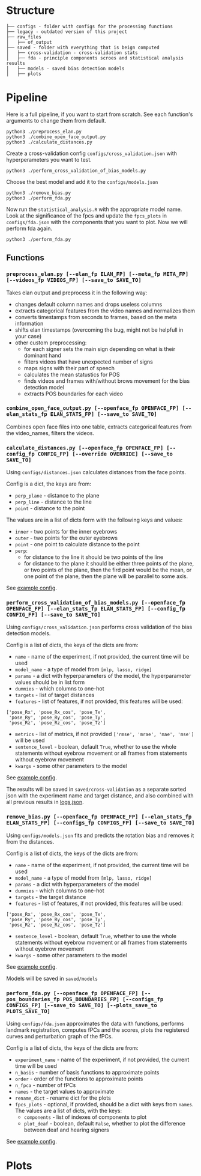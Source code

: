 # Structure

```
├── configs - folder with configs for the processing functions
├── legacy - outdated version of this project
├── raw_files
│   ├── of_output
├── saved - folder with everything that is beign computed
│   ├── cross-validation - cross-validation stats 
│   ├── fda - principle components scroes and statistical analysis results
│   ├── models - saved bias detection models
│   ├── plots
```

# Pipeline
Here is a full pipeline, if you want to start from scratch. See each function's arguments to change them from default.

```
python3 ./preprocess_elan.py
python3 ./combine_open_face_output.py
python3 ./calculate_distances.py
```
Create a cross-validation config `configs/cross_validation.json` with hyperperameters you want to test.
```
python3 ./perform_cross_validation_of_bias_models.py
```
Choose the best model and add it to the `configs/models.json`
```
python3 ./remove_bias.py
python3 ./perform_fda.py
```
Now run the `statistical_analysis.R` with the appropriate model name. Look at the significance of the fpcs and update the `fpcs_plots` in `configs/fda.json` with the components that you want to plot. Now we will perform fda again.
```
python3 ./perform_fda.py
```

## Functions
### `preprocess_elan.py [--elan_fp ELAN_FP] [--meta_fp META_FP] [--videos_fp VIDEOS_FP] [--save_to SAVE_TO]`
Takes elan output and preprocess it in the following way:
* changes default column names and drops useless columns
* extracts categorical features from the video names and normalizes them
* converts timestamps from seconds to frames, based on the meta information
* shifts elan timestamps (overcoming the bug, might not be helpfull in your case)
* other custom preprocessing:
  * for each signer sets the main sign depending on what is their dominant hand
  * filters videos that have unexpected number of signs
  * maps signs with their part of speech
  * calculates the mean statustics for POS
  * finds videos and frames with/without brows movement for the bias detection model
  * extracts POS boundaries for each video

### `combine_open_face_output.py [--openface_fp OPENFACE_FP] [--elan_stats_fp ELAN_STATS_FP] [--save_to SAVE_TO]`
Combines open face files into one table, extracts categorical features from the video_names, filters the videos.

### `calculate_distances.py [--openface_fp OPENFACE_FP] [--config_fp CONFIG_FP] [--override OVERRIDE] [--save_to SAVE_TO]`
Using `configs/distances.json` calculates distances from the face points. 

Config is a dict, the keys are from:
* `perp_plane` - distance to the plane
* `perp_line` - distance to the line
* `point` - distance to the point

The values are in a list of dicts form with the following keys and values:
* `inner` - two points for the inner eyebrows 
* `outer` - two points for the outer eyebrows 
* `point` - one point to calculate distance to the point
* `perp`:
  * for distance to the line it should be two points of the line
  * for distance to the plane it should be either three points of the plane, or two points of the plane, then the fird point would be the mean, or one point of the plane, then the plane will be parallel to some axis.

See [example config](configs/distances.json).

### `perform_cross_validation_of_bias_models.py [--openface_fp OPENFACE_FP] [--elan_stats_fp ELAN_STATS_FP] [--config_fp CONFIG_FP] [--save_to SAVE_TO]`
Using `configs/cross_validation.json` performs cross validation of the bias detection models.

Config is a list of dicts, the keys of the dicts are from:
* `name` - name of the experiment, if not provided, the current time will be used
* `model_name` - a type of model from `[mlp, lasso, ridge]`
* `params` - a dict with hyperparameters of the model, the hyperparameter values should be in list form 
* `dummies` - which columns to one-hot
* `targets` - list of target distances
* `features` - list of features, if not provided, this features will be used:
```
['pose_Rx', 'pose_Rx_cos', 'pose_Tx',
 'pose_Ry', 'pose_Ry_cos', 'pose_Ty',
 'pose_Rz', 'pose_Rz_cos', 'pose_Tz']
```
* `metrics` - list of metrics, if not provided `['rmse', 'mrae', 'mae', 'mse']` will be used
* `sentence_level` - boolean, default `True`, whether to use the whole statements without eyebrow movement or all frames from statements without eyebrow movement
* `kwargs` - some other parameters to the model

See [example config](configs/cross_validation.json).

The results will be saved in `saved/cross-validation` as a separate sorted json with the experiment name and target distance, and also combined with all previous results in [logs.json](saved/cross-validation/logs.json).

### `remove_bias.py [--openface_fp OPENFACE_FP] [--elan_stats_fp ELAN_STATS_FP] [--configs_fp CONFIGS_FP] [--save_to SAVE_TO]`
Using `configs/models.json` fits and predicts the rotation bias and removes it from the distances.

Config is a list of dicts, the keys of the dicts are from:
* `name` - name of the experiment, if not provided, the current time will be used
* `model_name` - a type of model from `[mlp, lasso, ridge]`
* `params` - a dict with hyperparameters of the model
* `dummies` - which columns to one-hot
* `targets` - the target distance
* `features` - list of features, if not provided, this features will be used:
```
['pose_Rx', 'pose_Rx_cos', 'pose_Tx',
 'pose_Ry', 'pose_Ry_cos', 'pose_Ty',
 'pose_Rz', 'pose_Rz_cos', 'pose_Tz']
```
* `sentence_level` - boolean, default `True`, whether to use the whole statements without eyebrow movement or all frames from statements without eyebrow movement
* `kwargs` - some other parameters to the model

See [example config](configs/models.json).

Models will be saved in `saved/models`

### `perform_fda.py [--openface_fp OPENFACE_FP] [--pos_boundaries_fp POS_BOUNDARIES_FP] [--configs_fp CONFIGS_FP] [--save_to SAVE_TO] [--plots_save_to PLOTS_SAVE_TO]`
Using `configs/fda.json` approximates the data with functions, performs landmark registration, computes fPCs and the scores, plots the registered curves and perturbation graph of the fPCs.

Config is a list of dicts, the keys of the dicts are from:
* `experiment_name` - name of the experiment, if not provided, the current time will be used
* `n_basis` - number of basis functions to approximate points
* `order` - order of the functions to approximate points
* `n_fpca` - number of fPCs
* `names` - the target values to approximate
* `rename_dict` - rename dict for the plots
* `fpcs_plots` - optional, if provided, should be a dict with keys from `names`. The values are a list of dicts, with the keys:
  * `components` - list of indexes of components to plot
  * `plot_deaf` - boolean, default `False`, whether to plot the difference between deaf and hearing signers


See [example config](configs/fda.json).

# Plots

